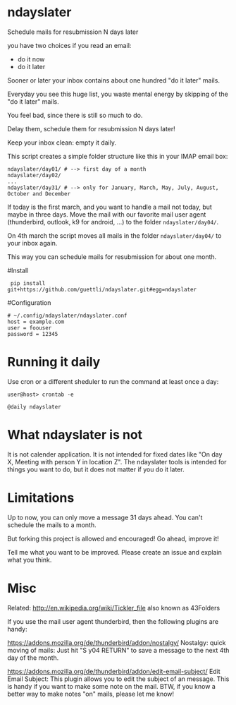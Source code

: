 # ndayslater
Schedule mails for resubmission N days later

you have two choices if you read an email:

 - do it now
 - do it later

Sooner or later your inbox contains about one hundred "do it later" mails.

Everyday you see this huge list, you waste mental energy by skipping of the "do it later" mails.

You feel bad, since there is still so much to do.

Delay them, schedule them for resubmission N days later!

Keep your inbox clean: empty it daily.

This script creates a simple folder structure like this in your IMAP email box:

```
ndayslater/day01/ # --> first day of a month
ndayslater/day02/
...
ndayslater/day31/ # --> only for January, March, May, July, August, October and December 
```
If today is the first march, and you want to handle a mail not today, but maybe in three days. Move the mail with our favorite mail user agent (thunderbird, outlook, k9 for android, ...) to the folder `ndayslater/day04/`.

On 4th march the script moves all mails in the folder `ndayslater/day04/` to your inbox again.

This way you can schedule mails for resubmission for about one month.

#Install

```
 pip install git+https://github.com/guettli/ndayslater.git#egg=ndayslater
```
 
#Configuration

```
# ~/.config/ndayslater/ndayslater.conf
host = example.com
user = foouser
password = 12345
```

# Running it daily
Use cron or a different sheduler to run the command at least once a day:

```
user@host> crontab -e

@daily ndayslater
```

# What ndayslater is not

It is not calender application. It is not intended for fixed dates like "On day X, Meeting with person Y in location Z". The ndayslater tools is intended for things you want to do, but it does not matter if you do it later.


# Limitations

Up to now, you can only move a message 31 days ahead. You can't schedule the mails to a month.

But forking this project is allowed and encouraged! Go ahead, improve it!

Tell me what you want to be improved. Please create an issue and explain what you think.


# Misc

Related: http://en.wikipedia.org/wiki/Tickler_file also known as 43Folders

If you use the mail user agent thunderbird, then the following plugins are handy:

https://addons.mozilla.org/de/thunderbird/addon/nostalgy/ Nostalgy: quick moving of mails: Just hit "S y04 RETURN" to save a message to the next 4th day of the month.

https://addons.mozilla.org/de/thunderbird/addon/edit-email-subject/ Edit Email Subject: This plugin allows you to edit the subject of an message. This is handy if you want to make some note  on the mail. BTW, if you know a better way to make notes "on" mails, please let me know!






